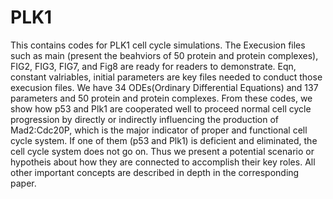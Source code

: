 # PLK1
This contains codes for PLK1 cell cycle simulations.
The Execusion files such as main (present the beahviors of 50 protein and protein complexes), FIG2, FIG3, FIG7, and Fig8 are ready for readers to demonstrate. 
Eqn, constant valriables, initial parameters are key files needed to conduct those execusion files.
We have 34 ODEs(Ordinary Differential Equations) and 137 parameters and 50 protein and protein complexes.
From these codes, we show how p53 and Plk1 are cooperated well to proceed normal cell cycle progression by directly or indirectly influencing the production of Mad2:Cdc20P, which is the major indicator of proper and functional cell cycle system.
If one of them (p53 and Plk1) is deficient and eliminated, the cell cycle system does not go on.  Thus we present a potential scenario or hypotheis about how they are connected to accomplish their key roles.
All other important concepts are described in depth in the corresponding paper.  
